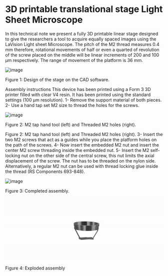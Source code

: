 # 3D printable translational stage Light Sheet Microscope


In this technical note we present a fully 3D printable linear stage designed to give the researchers a tool to acquire equally spaced images 
using the LaVision Light sheet Microscope. The pitch of the M2 thread measures 0.4 mm therefore, rotational movements of half or even a quarted 
of revolution of the screw placed on the middle will be linear increments of 200 and 100 µm respectively. The range of movement of the platform 
is 36 mm.

![image](https://user-images.githubusercontent.com/54901317/167380353-2252e02d-82c2-4cfa-a0ce-3667c8e22076.png)

Figure 1: Design of the stage on the CAD software.

Assembly instructions
This device has been printed using a Form 3 3D printer filled with clear V4 resin. It has been printed using the standard settings (100 µm resolution).
1-	Remove the support material of both pieces.
2-	Use a hand tap set M2 size to thread the holes for the screws.

![image](https://user-images.githubusercontent.com/54901317/167380534-9444890a-f8cd-4e98-b980-974d4ac3462c.png)

Figure 2: M2 tap hand tool (left) and Threaded M2 holes (right).
 
Figure 2: M2 tap hand tool (left) and Threaded M2 holes (right).
3-	Insert the two M2 screws that act as a guides while you place the platform holes on the path of the screws.
4-	Now insert the embedded M2 nut and insert the center M2 screw threading inside the embedded nut.
5-	Insert the M2 self-locking nut on the other side of the central screw, this nut limits the axial displacement of the screw. The nut has to be threaded on the nylon side. Alternatively, a regular M2 nut can be used with thread locking glue inside the thread (RS Components 693-848).

![image](https://user-images.githubusercontent.com/54901317/167380561-ca299561-d046-4cb8-a9ef-b3ce0dedbe38.png)

Figure 3: Completed assembly.


![alt text](https://github.com/FrancisCrickInstitute/3D-printable-translational-stage-Light-Sheet-Microscope/blob/main/Exploded%20view.gif?raw=true)

Figure 4: Exploded assembly
